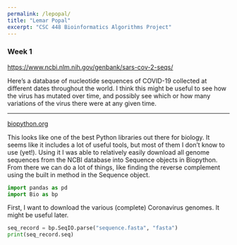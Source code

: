 ```yaml
---
permalink: /lepopal/
title: "Lemar Popal"
excerpt: "CSC 448 Bioinformatics Algorithms Project"
---
```


### Week 1
https://www.ncbi.nlm.nih.gov/genbank/sars-cov-2-seqs/

Here’s a database of nucleotide sequences of COVID-19 collected at different dates throughout the world. I think this might be useful to see how the virus has mutated over time, and possibly see which or how many variations of the virus there were at any given time. 

---

[biopython.org](biopython.org)

This looks like one of the best Python libraries out there for biology. It seems like it includes a lot of useful tools, but most of them I don’t know to use (yet!). Using it I was able to relatively easily download all genome sequences from the NCBI database into Sequence objects in Biopython. From there we can do a lot of things, like finding the reverse complement using the built in method in the Sequence object. 

```python
import pandas as pd
import Bio as bp
```

First, I want to download the various (complete) Coronavirus genomes. It might be useful later. 

```python
seq_record = bp.SeqIO.parse("sequence.fasta", "fasta")
print(seq_record.seq)
```



```python

```
